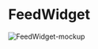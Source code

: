 # FeedWidget
![FeedWidget-mockup](https://user-images.githubusercontent.com/44211093/167265050-cfdb8355-1a17-48db-adef-415a5cb8cb10.png)
